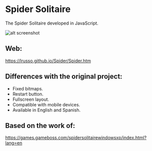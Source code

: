 # Spider Solitaire

The Spider Solitaire developed in JavaScript.

![alt screenshot](https://raw.githubusercontent.com/lrusso/Spider/master/Spider.png)

## Web:

https://lrusso.github.io/Spider/Spider.htm

## Differences with the original project:

- Fixed bitmaps.
- Restart button.
- Fullscreen layout.
- Compatible with mobile devices.
- Available in English and Spanish.

## Based on the work of:

https://games.gameboss.com/spidersolitairewindowsxp/index.html?lang=en
